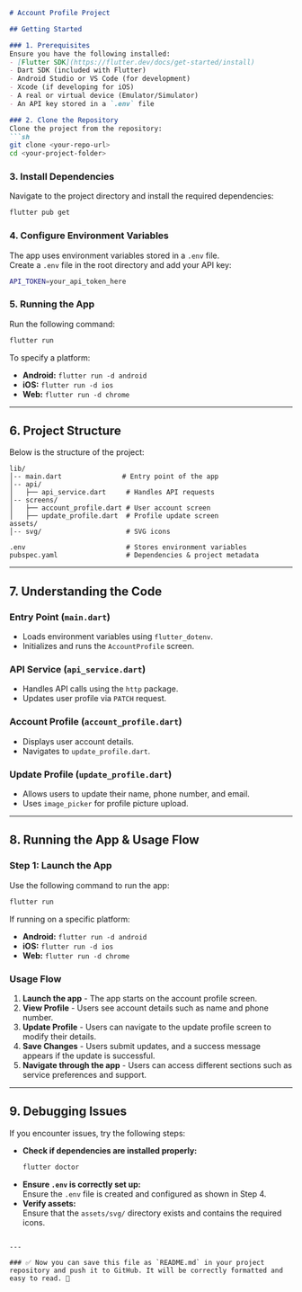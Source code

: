 ```markdown
# Account Profile Project

## Getting Started

### 1. Prerequisites
Ensure you have the following installed:
- [Flutter SDK](https://flutter.dev/docs/get-started/install)
- Dart SDK (included with Flutter)
- Android Studio or VS Code (for development)
- Xcode (if developing for iOS)
- A real or virtual device (Emulator/Simulator)
- An API key stored in a `.env` file

### 2. Clone the Repository
Clone the project from the repository:
```sh
git clone <your-repo-url>
cd <your-project-folder>
```

### 3. Install Dependencies
Navigate to the project directory and install the required dependencies:
```sh
flutter pub get
```

### 4. Configure Environment Variables
The app uses environment variables stored in a `.env` file.  
Create a `.env` file in the root directory and add your API key:
```sh
API_TOKEN=your_api_token_here
```

### 5. Running the App
Run the following command:
```sh
flutter run
```
To specify a platform:
- **Android:** `flutter run -d android`
- **iOS:** `flutter run -d ios`
- **Web:** `flutter run -d chrome`

---

## 6. Project Structure
Below is the structure of the project:

```plaintext
lib/
│-- main.dart               # Entry point of the app
│-- api/
│   ├── api_service.dart     # Handles API requests
│-- screens/
│   ├── account_profile.dart # User account screen
│   ├── update_profile.dart  # Profile update screen
assets/
│-- svg/                     # SVG icons

.env                         # Stores environment variables
pubspec.yaml                 # Dependencies & project metadata
```

---

## 7. Understanding the Code

### Entry Point (`main.dart`)
- Loads environment variables using `flutter_dotenv`.
- Initializes and runs the `AccountProfile` screen.

### API Service (`api_service.dart`)
- Handles API calls using the `http` package.
- Updates user profile via `PATCH` request.

### Account Profile (`account_profile.dart`)
- Displays user account details.
- Navigates to `update_profile.dart`.

### Update Profile (`update_profile.dart`)
- Allows users to update their name, phone number, and email.
- Uses `image_picker` for profile picture upload.

---

## 8. Running the App & Usage Flow

### Step 1: Launch the App
Use the following command to run the app:
```sh
flutter run
```
If running on a specific platform:
- **Android:** `flutter run -d android`
- **iOS:** `flutter run -d ios`
- **Web:** `flutter run -d chrome`

### Usage Flow
1. **Launch the app** - The app starts on the account profile screen.
2. **View Profile** - Users see account details such as name and phone number.
3. **Update Profile** - Users can navigate to the update profile screen to modify their details.
4. **Save Changes** - Users submit updates, and a success message appears if the update is successful.
5. **Navigate through the app** - Users can access different sections such as service preferences and support.

---

## 9. Debugging Issues

If you encounter issues, try the following steps:

- **Check if dependencies are installed properly:**
  ```sh
  flutter doctor
  ```
- **Ensure `.env` is correctly set up:**  
  Ensure the `.env` file is created and configured as shown in Step 4.
- **Verify assets:**  
  Ensure that the `assets/svg/` directory exists and contains the required icons.
```

---

### ✅ Now you can save this file as `README.md` in your project repository and push it to GitHub. It will be correctly formatted and easy to read. 🚀
